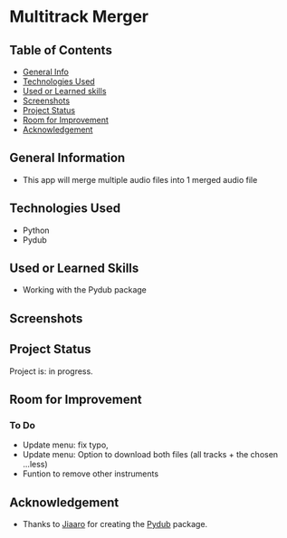 # Multitrack Merger

## Table of Contents
* [General Info](#general-information)
* [Technologies Used](#technologies-used)
* [Used or Learned skills](#used-or-learned-skills)
* [Screenshots](#screenshots)
* [Project Status](#project-status)
* [Room for Improvement](#room-for-improvement)
* [Acknowledgement](#acknowledgement)

## General Information
- This app will merge multiple audio files into 1 merged audio file  


## Technologies Used
- Python
- Pydub

## Used or Learned Skills
- Working with the Pydub package 

## Screenshots


## Project Status
Project is: in progress.

## Room for Improvement
### To Do
- Update menu: fix typo, 
- Update menu: Option to download both files (all tracks + the chosen ...less)
- Funtion to remove other instruments

## Acknowledgement
- Thanks to [Jiaaro](https://github.com/jiaaro) for creating the [Pydub](https://github.com/jiaaro/pydub) package.




